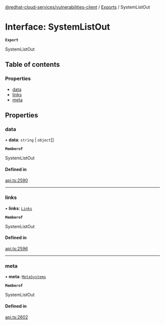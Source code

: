 [@redhat-cloud-services/vulnerabilities-client](../README.md) / [Exports](../modules.md) / SystemListOut

# Interface: SystemListOut

**`Export`**

SystemListOut

## Table of contents

### Properties

- [data](SystemListOut.md#data)
- [links](SystemListOut.md#links)
- [meta](SystemListOut.md#meta)

## Properties

### data

• **data**: `string` \| `object`[]

**`Memberof`**

SystemListOut

#### Defined in

[api.ts:2590](https://github.com/RedHatInsights/javascript-clients/blob/main/packages/vulnerabilities/git-api/api.ts#L2590)

___

### links

• **links**: [`Links`](Links.md)

**`Memberof`**

SystemListOut

#### Defined in

[api.ts:2596](https://github.com/RedHatInsights/javascript-clients/blob/main/packages/vulnerabilities/git-api/api.ts#L2596)

___

### meta

• **meta**: [`MetaSystems`](MetaSystems.md)

**`Memberof`**

SystemListOut

#### Defined in

[api.ts:2602](https://github.com/RedHatInsights/javascript-clients/blob/main/packages/vulnerabilities/git-api/api.ts#L2602)

